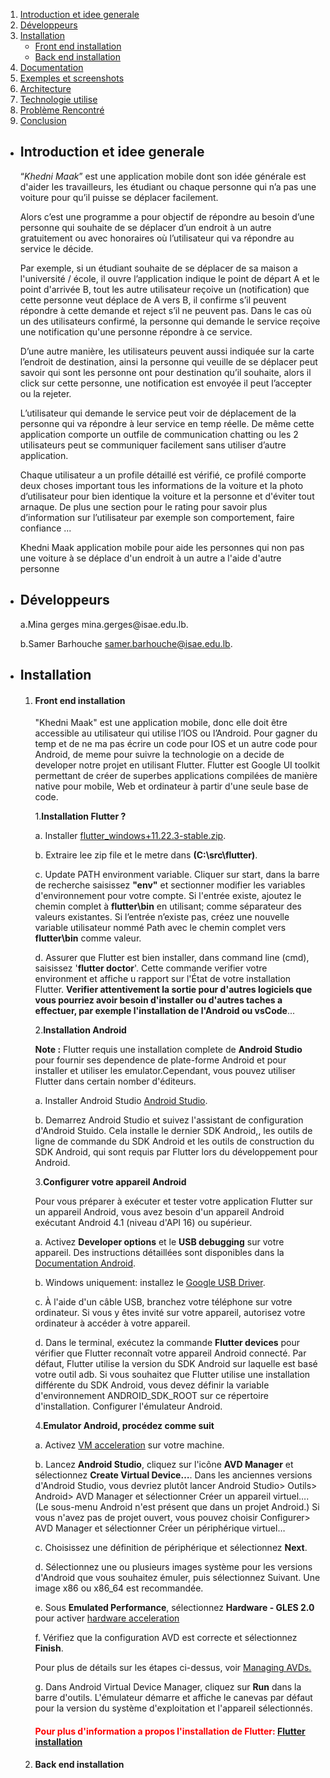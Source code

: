 
1. [Introduction et idee generale](#ideeGenerale)
2. [Développeurs](#developpeurs)
3. [Installation](#installation)
   - [Front end installation](#frontEndInstallation)
   - [Back end installation](#backEndInstallation)
4. [Documentation](#documentation)
5. [Exemples et screenshots](#exemplesEtScreenshots)
6. [Architecture](#architecture)
7. [Technologie utilise](#technologieUtilise)
8. [Problème Rencontré](#problemeRencontre)
9. [Conclusion](#conclusion)


-  <h2 name="ideeGenerale">Introduction et idee generale</h2>

    “*Khedni Maak*” est une application mobile dont son idée générale est d'aider les travailleurs, les étudiant ou 
    chaque personne qui n’a pas une voiture pour qu’il puisse se déplacer facilement.
    
    Alors c’est une programme a pour objectif de répondre au besoin d’une personne qui souhaite de se déplacer d’un 
    endroit à un autre gratuitement ou avec honoraires où l’utilisateur qui va répondre au service le décide.
    
    Par exemple, si un étudiant souhaite de se déplacer de sa maison a l'université / école, il ouvre l’application 
    indique le point de départ A et le point d'arrivée B, tout les autre utilisateur reçoive un (notification) que cette
    personne veut déplace de A vers B, il confirme s’il peuvent répondre à cette demande et reject s’il ne peuvent pas.
    Dans le cas où un des utilisateurs confirmé, la personne qui demande le service reçoive une notification qu'une 
    personne répondre à ce service.
    
    D’une autre manière, les utilisateurs peuvent aussi indiquée sur la carte l’endroit de destination, ainsi la personne 
    qui veuille de se déplacer peut savoir qui sont les personne ont pour destination qu’il souhaite, alors il click sur 
    cette personne, une notification est envoyée il peut l’accepter ou la rejeter.
    
    L’utilisateur qui demande le service peut voir de déplacement de la personne qui va répondre à leur service en temp 
    réelle. De même cette application comporte un outfile de communication chatting ou les 2 utilisateurs peut se 
    communiquer facilement sans utiliser d’autre application.
    
    Chaque utilisateur a un profile détaillé est vérifié, ce profilé comporte deux choses important tous les informations 
    de la voiture et la photo d’utilisateur pour bien identique la voiture et la personne et d'éviter tout arnaque. De 
    plus une section pour le rating pour savoir plus d’information sur l’utilisateur par exemple son comportement, 
    faire confiance ...
    
    Khedni Maak application mobile pour aide les personnes qui non pas une voiture à se déplace d'un endroit à un autre 
    a l'aide d'autre personne
    
-  <h2 name="developpeurs">Développeurs</h2>
    a.Mina gerges mina.gerges@isae.edu.lb.
    
    b.Samer Barhouche samer.barhouche@isae.edu.lb.
    
-  <h2 name="installation">Installation</h2>

   1. <h4 name="frontEndInstallation">Front end installation</h4>
        "Khedni Maak" est une application mobile, donc elle doit être accessible au utilisateur qui utilise l’IOS ou 
        l’Android. Pour gagner du temp et de ne ma pas écrire un code pour IOS et un autre code pour Android, de meme pour 
        suivre la technologie on a decide de developer notre projet en utilisant Flutter. 
        Flutter est Google UI toolkit permettant de créer de superbes applications compilées de manière native pour 
        mobile, Web et ordinateur à partir d'une seule base de code.
        
        1.**Installation Flutter ?**
        
        a. Installer <a href="https://storage.googleapis.com/flutter_infra/releases/stable/windows/flutter_windows_1.22.3-stable.zip">flutter_windows+11.22.3-stable.zip</a>.
        
        b. Extraire lee zip file et le metre dans **(C:\src\flutter)**.
        
        c. Update PATH environment variable.
            Cliquer sur start, dans la barre de recherche saisissez **"env"** et sectionner modifier les variables 
            d'environnement pour votre compte.
            Si l'entrée existe, ajoutez le chemin complet à **flutter\bin** en utilisant; comme séparateur des valeurs 
            existantes.
            Si l’entrée n’existe pas, créez une nouvelle variable utilisateur nommé Path avec le chemin complet vers 
            **flutter\bin** comme valeur.
            
        d. Assurer que Flutter est bien installer, dans command line (cmd), saisissez '**flutter doctor**'. Cette 
            commande verifier votre environment et affiche u rapport sur l'État de votre installation Flutter. 
            **Verifier attentivement la sortie pour d'autres logiciels que vous pourriez avoir besoin d'installer ou 
            d'autres taches a effectuer, par exemple l'installation de l'Android ou vsCode**...
            
        2.**Installation Android**
        
        **Note :** Flutter requis une installation complete de **Android Studio** pour fournir ses dependence de plate-forme
        Android et pour installer et utiliser les emulator.Cependant, vous pouvez utiliser Flutter dans certain nomber d'éditeurs.
        
        a. Installer Android Studio <a href="https://developer.android.com/studio">Android Studio</a>.
        
        b. Demarrez Android Studio et suivez l'assistant de configuration d'Android Stuido. Cela installe le dernier 
           SDK Android,, les outils de ligne de commande du SDK Android et les outils de construction du SDK Android, 
           qui sont requis par Flutter lors du développement pour Android.
           
        3.**Configurer votre appareil Android** 
    
        Pour vous préparer à exécuter et tester votre application Flutter sur un 
        appareil Android, vous avez besoin d'un appareil Android exécutant Android 4.1 (niveau d'API 16) ou supérieur.
               
        a. Activez **Developer options** et le **USB debugging** sur votre appareil. Des instructions détaillées 
        sont disponibles dans la <a href="https://developer.android.com/studio/debug/dev-options">Documentation Android</a>. 
        
        b. Windows uniquement: installez le <a href="https://developer.android.com/studio/run/win-usb">Google USB Driver</a>.
        
        c. À l'aide d'un câble USB, branchez votre téléphone sur votre ordinateur. Si vous y êtes invité sur votre 
        appareil, autorisez votre ordinateur à accéder à votre appareil. 
        
        d. Dans le terminal, exécutez la commande **Flutter devices** pour vérifier que Flutter reconnaît votre appareil 
        Android connecté. Par défaut, Flutter utilise la version du SDK Android sur laquelle est basé votre outil adb. 
        Si vous souhaitez que Flutter utilise une installation différente du SDK Android, vous devez définir la variable 
        d'environnement ANDROID_SDK_ROOT sur ce répertoire d'installation. Configurer l'émulateur Android.
              
        4.**Emulator Android, procédez comme suit** 
              
        a. Activez <a href="https://developer.android.com/studio/run/emulator-acceleration">VM acceleration</a> sur votre machine.
        
        b. Lancez **Android Studio**, cliquez sur l'icône **AVD Manager** et sélectionnez **Create Virtual Device…**.
        Dans les anciennes versions d'Android Studio, vous devriez plutôt lancer Android Studio> Outils> Android> 
        AVD Manager et sélectionner Créer un appareil virtuel…. (Le sous-menu Android n'est présent que dans un projet Android.)
        Si vous n'avez pas de projet ouvert, vous pouvez choisir Configurer> AVD Manager et sélectionner Créer un périphérique virtuel…
        
        c. Choisissez une définition de périphérique et sélectionnez **Next**.
        
        d. Sélectionnez une ou plusieurs images système pour les versions d'Android que vous souhaitez émuler, puis 
        sélectionnez Suivant. Une image x86 ou x86_64 est recommandée. 
        
        e. Sous **Emulated Performance**, sélectionnez **Hardware - GLES 2.0** pour activer <a href="https://developer.android.com/studio/run/emulator-acceleration">hardware acceleration</a>
        
        f. Vérifiez que la configuration AVD est correcte et sélectionnez **Finish**.
      
        Pour plus de détails sur les étapes ci-dessus, voir <a href="https://developer.android.com/studio/run/managing-avds">Managing AVDs.</a>
      
        g. Dans Android Virtual Device Manager, cliquez sur **Run** dans la barre d'outils. L'émulateur démarre et 
        affiche le canevas par défaut pour la version du système d'exploitation et l'appareil sélectionnés.
      
        <h4 style="color: red;">Pour plus d'information a propos l'installation de Flutter: <a href="https://flutter.dev/docs/get-started/install/windows">Flutter installation</a></h4>  
        
   
   2. <h4 name="backEndInstallation">Back end installation</h4>
   
    



